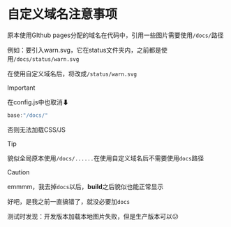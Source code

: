 # 自定义域名注意事项

原本使用GIthub pages分配的域名在代码中，引用一些图片需要使用`/docs/`路径

例如：要引入warn.svg，它在status文件夹内，之前都是使用`/docs/status/warn.svg`

在使用自定义域名后，将改成`/status/warn.svg`

> [!IMPORTANT]
>
> 在config.js中也取消⬇
>
> ```js
> base:"/docs/"
> ```
>
> 否则无法加载CSS/JS

> [!TIP]
>
> 貌似全局原本使用`/docs/......`在使用自定义域名后不需要使用`docs`路径

> [!CAUTION]
>
> emmmm，我去掉`docs`以后，**build**之后貌似也能正常显示
>
> 好吧，是我之前一直搞错了，就没必要加`docs`
> <img v-lazy="'/emoji/小丑.webp'">



测试时发现：开发版本加载本地图片失败，但是生产版本可以😕
<MouseEvent/>
